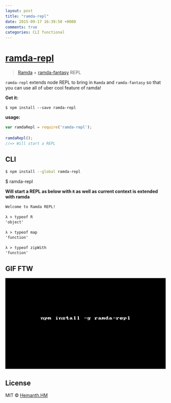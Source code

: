 ```yaml
---
layout: post
title: "ramda-repl"
date: 2015-09-17 16:39:50 +0000
comments: true
categories: CLI functional 
---
```


# [ramda-repl](https://www.npmjs.com/package/ramda-repl) 
> [Ramda](http://ramdajs.com/) + [ramda-fantasy](https://www.npmjs.com/package/ramda-fantasy) REPL 

`ramda-repl` extends node REPL to bring in `Ramda` and `ramda-fantasy` so that you can use all of uber cool feature of ramda!

__Get it:__

```
$ npm install --save ramda-repl
```


__usage:__

```js
var ramdaRepl = require('ramda-repl');

ramdaRepl();
//=> Will start a REPL
```


## CLI

```sh
$ npm install --global ramda-repl
```

$ ramda-repl

__Will start a REPL as below with `R` as well as current context is extended with ramda__

```
Welcome to Ramda REPL!

λ > typeof R 
'object'

λ > typeof map
'function'

λ > typeof zipWith
'function'

```

## GIF FTW

![ramda-repl](/images/ramda-repl/ramda-repl.gif)

## License

MIT © [Hemanth.HM](http://h3manth.com)